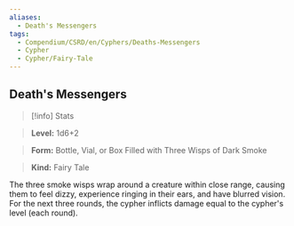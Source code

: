 ```yaml
---
aliases:
  - Death's Messengers
tags:
  - Compendium/CSRD/en/Cyphers/Deaths-Messengers
  - Cypher
  - Cypher/Fairy-Tale
---
```

  
    
## Death's Messengers    
>[!info] Stats    
> **Level:** 1d6+2    
> **Form:** Bottle, Vial, or Box Filled with Three Wisps of Dark Smoke    
> **Kind:** Fairy Tale  
    
The three smoke wisps wrap around a creature within close range, causing them to feel dizzy, experience ringing in their ears, and have blurred vision. For the next three rounds, the cypher inflicts damage equal to the cypher's level (each round).